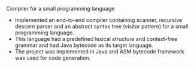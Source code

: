 Compiler for a small programming language

- Implemented an end-to-end compiler containing scanner, recursive descent parser and an abstract syntax tree (visitor pattern) for a small programming language.
- This language had a predefined lexical structure and context-free grammar and had Java bytecode as its target language. 
- The project was implemented in Java and ASM bytecode framework was used for code generation.
